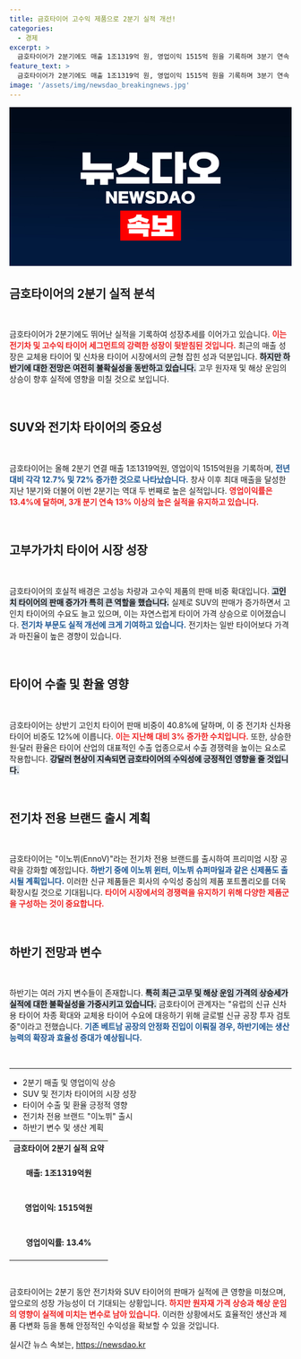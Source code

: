 ```yaml
---
title: 금호타이어 고수익 제품으로 2분기 실적 개선!
categories:
  - 경제
excerpt: >
  금호타이어가 2분기에도 매출 1조1319억 원, 영업이익 1515억 원을 기록하며 3분기 연속 13% 이상의 이익률을 자랑했다. 전기차와 고인치 타이어 판매 확대가 실적을 견인했지만, 하반기 원자재 가격 상승이 변수로 작용할 가능성이 있다.
feature_text: >
  금호타이어가 2분기에도 매출 1조1319억 원, 영업이익 1515억 원을 기록하며 3분기 연속 13% 이상의 이익률을 자랑했다. 전기차와 고인치 타이어 판매 확대가 실적을 견인했지만, 하반기 원자재 가격 상승이 변수로 작용할 가능성이 있다.
image: '/assets/img/newsdao_breakingnews.jpg'
---
```


<p><img src="/assets/img/newsdao_breakingnews.jpg" alt="ontimetimes 속보" /></p>

<h2 data-ke-size="size26">금호타이어의 2분기 실적 분석</h2>

<p data-ke-size="size16">&nbsp;</p>

<p>금호타이어가 2분기에도 뛰어난 실적을 기록하여 성장추세를 이어가고 있습니다. <b><span style="color: #ee2323;">이는 전기차 및 고수익 타이어 세그먼트의 강력한 성장이 뒷받침된 것입니다.</span></b> 최근의 매출 성장은 교체용 타이어 및 신차용 타이어 시장에서의 균형 잡힌 성과 덕분입니다. <b><span style="background-color: #21538527;">하지만 하반기에 대한 전망은 여전히 불확실성을 동반하고 있습니다.</span></b> 고무 원자재 및 해상 운임의 상승이 향후 실적에 영향을 미칠 것으로 보입니다.</p>

<p data-ke-size="size16">&nbsp;</p>

<h2 data-ke-size="size26">SUV와 전기차 타이어의 중요성</h2>

<p data-ke-size="size16">&nbsp;</p>

<p>금호타이어는 올해 2분기 연결 매출 1조1319억원, 영업이익 1515억원을 기록하며, <b><span style="color: #1a5490;">전년 대비 각각 12.7% 및 72% 증가한 것으로 나타났습니다.</span></b> 창사 이후 최대 매출을 달성한 지난 1분기와 더불어 이번 2분기는 역대 두 번째로 높은 실적입니다. <b><span style="color: #ee2323;">영업이익률은 13.4%에 달하며, 3개 분기 연속 13% 이상의 높은 실적을 유지하고 있습니다.</span></b> </p>

<p data-ke-size="size16">&nbsp;</p>

<h2 data-ke-size="size26">고부가가치 타이어 시장 성장</h2>

<p data-ke-size="size16">&nbsp;</p>

<p>금호타이어의 호실적 배경은 고성능 차량과 고수익 제품의 판매 비중 확대입니다. <b><span style="background-color: #21538527;">고인치 타이어의 판매 증가가 특히 큰 역할을 했습니다.</span></b> 실제로 SUV의 판매가 증가하면서 고인치 타이어의 수요도 늘고 있으며, 이는 자연스럽게 타이어 가격 상승으로 이어졌습니다. <b><span style="color: #1a5490;">전기차 부문도 실적 개선에 크게 기여하고 있습니다.</span></b> 전기차는 일반 타이어보다 가격과 마진율이 높은 경향이 있습니다. </p>

<p data-ke-size="size16">&nbsp;</p>

<h2 data-ke-size="size26">타이어 수출 및 환율 영향</h2>

<p data-ke-size="size16">&nbsp;</p>

<p>금호타이어는 상반기 고인치 타이어 판매 비중이 40.8%에 달하며, 이 중 전기차 신차용 타이어 비중도 12%에 이릅니다. <b><span style="color: #ee2323;">이는 지난해 대비 3% 증가한 수치입니다.</span></b> 또한, 상승한 원·달러 환율은 타이어 산업의 대표적인 수출 업종으로서 수출 경쟁력을 높이는 요소로 작용합니다. <b><span style="background-color: #21538527;">강달러 현상이 지속되면 금호타이어의 수익성에 긍정적인 영향을 줄 것입니다.</span></b></p>

<p data-ke-size="size16">&nbsp;</p>

<h2 data-ke-size="size26">전기차 전용 브랜드 출시 계획</h2>

<p data-ke-size="size16">&nbsp;</p>

<p>금호타이어는 "이노뷔(EnnoV)"라는 전기차 전용 브랜드를 출시하여 프리미엄 시장 공략을 강화할 예정입니다. <b><span style="color: #1a5490;">하반기 중에 이노뷔 윈터, 이노뷔 슈퍼마일과 같은 신제품도 출시될 계획입니다.</span></b> 이러한 신규 제품들은 회사의 수익성 중심의 제품 포트폴리오를 더욱 확장시킬 것으로 기대됩니다. <b><span style="color: #ee2323;">타이어 시장에서의 경쟁력을 유지하기 위해 다양한 제품군을 구성하는 것이 중요합니다.</span></b></p>

<p data-ke-size="size16">&nbsp;</p>

<h2 data-ke-size="size26">하반기 전망과 변수</h2>

<p data-ke-size="size16">&nbsp;</p>

<p>하반기는 여러 가지 변수들이 존재합니다. <b><span style="background-color: #21538527;">특히 최근 고무 및 해상 운임 가격의 상승세가 실적에 대한 불확실성을 가중시키고 있습니다.</span></b> 금호타이어 관계자는 "유럽의 신규 신차용 타이어 차종 확대와 교체용 타이어 수요에 대응하기 위해 글로벌 신규 공장 투자 검토 중"이라고 전했습니다. <b><span style="color: #1a5490;">기존 베트남 공장의 안정화 진입이 이뤄질 경우, 하반기에는 생산능력의 확장과 효율성 증대가 예상됩니다.</span></b></p>

<p data-ke-size="size16">&nbsp;</p>

<hr />

<ul>
    <li>2분기 매출 및 영업이익 상승</li>
    <li>SUV 및 전기차 타이어의 시장 성장</li>
    <li>타이어 수출 및 환율 긍정적 영향</li>
    <li>전기차 전용 브랜드 "이노뷔" 출시</li>
    <li>하반기 변수 및 생산 계획</li>
</ul>

<table style="width: 100%;">
    <tr>
        <td style="text-align: center; height: 17px;"><b>금호타이어 2분기 실적 요약</b></td>
    </tr>
    <tr>
        <td style="text-align: center; height: 57px;"><b>매출: 1조1319억원</b></td>
    </tr>
    <tr>
        <td style="text-align: center; height: 57px;"><b>영업이익: 1515억원</b></td>
    </tr>
    <tr>
        <td style="text-align: center; height: 57px;"><b>영업이익률: 13.4%</b></td>
    </tr>
</table>

<p data-ke-size="size16">&nbsp;</p>

<p>금호타이어는 2분기 동안 전기차와 SUV 타이어의 판매가 실적에 큰 영향을 미쳤으며, 앞으로의 성장 가능성이 더 기대되는 상황입니다. <b><span style="color: #ee2323;">하지만 원자재 가격 상승과 해상 운임의 영향이 실적에 미치는 변수로 남아 있습니다.</span></b> 이러한 상황에서도 효율적인 생산과 제품 다변화 등을 통해 안정적인 수익성을 확보할 수 있을 것입니다.</p>
실시간 뉴스 속보는, <a href="https://newsdao.kr" rel="dofollow">https://newsdao.kr</a>



